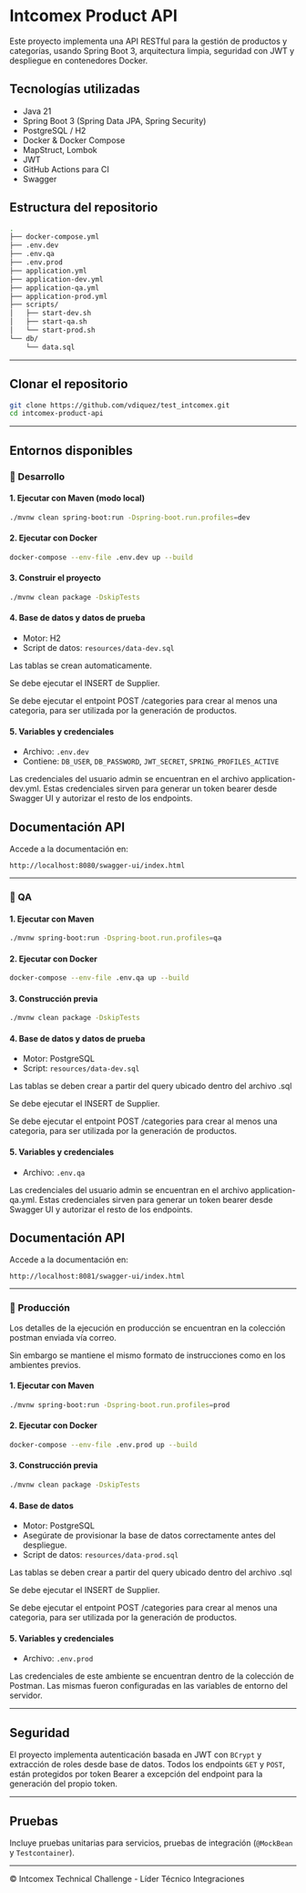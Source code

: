 # Intcomex Product API

Este proyecto implementa una API RESTful para la gestión de productos y categorías, usando Spring Boot 3, arquitectura limpia, seguridad con JWT y despliegue en contenedores Docker.

## Tecnologías utilizadas

- Java 21
- Spring Boot 3 (Spring Data JPA, Spring Security)
- PostgreSQL / H2
- Docker & Docker Compose
- MapStruct, Lombok
- JWT
- GitHub Actions para CI
- Swagger

## Estructura del repositorio

```bash
.
├── docker-compose.yml
├── .env.dev
├── .env.qa
├── .env.prod
├── application.yml
├── application-dev.yml
├── application-qa.yml
├── application-prod.yml
├── scripts/
│   ├── start-dev.sh
│   ├── start-qa.sh
│   └── start-prod.sh
└── db/
    └── data.sql
```

---

## Clonar el repositorio

```bash
git clone https://github.com/vdiquez/test_intcomex.git
cd intcomex-product-api
```

---

## Entornos disponibles

### 🔧 Desarrollo

#### 1. Ejecutar con Maven (modo local)

```bash
./mvnw clean spring-boot:run -Dspring-boot.run.profiles=dev
```

#### 2. Ejecutar con Docker

```bash
docker-compose --env-file .env.dev up --build
```

#### 3. Construir el proyecto

```bash
./mvnw clean package -DskipTests
```

#### 4. Base de datos y datos de prueba

- Motor: H2
- Script de datos: `resources/data-dev.sql`

Las tablas se crean automaticamente.

Se debe ejecutar el INSERT de Supplier.

Se debe ejecutar el entpoint POST /categories para crear al menos una categoria, para ser utilizada por la generación de productos.

#### 5. Variables y credenciales

- Archivo: `.env.dev`
- Contiene: `DB_USER`, `DB_PASSWORD`, `JWT_SECRET`, `SPRING_PROFILES_ACTIVE`

Las credenciales del usuario admin se encuentran en el archivo application-dev.yml. Estas credenciales sirven para generar un token bearer desde Swagger UI y autorizar el resto de los endpoints.

## Documentación API

Accede a la documentación en:
```
http://localhost:8080/swagger-ui/index.html
```

---

### 🧪 QA

#### 1. Ejecutar con Maven

```bash
./mvnw spring-boot:run -Dspring-boot.run.profiles=qa
```

#### 2. Ejecutar con Docker

```bash
docker-compose --env-file .env.qa up --build
```

#### 3. Construcción previa

```bash
./mvnw clean package -DskipTests
```

#### 4. Base de datos y datos de prueba

- Motor: PostgreSQL
- Script: `resources/data-dev.sql`

Las tablas se deben crear a partir del query ubicado dentro del archivo .sql

Se debe ejecutar el INSERT de Supplier.

Se debe ejecutar el entpoint POST /categories para crear al menos una categoria, para ser utilizada por la generación de productos.

#### 5. Variables y credenciales

- Archivo: `.env.qa`

Las credenciales del usuario admin se encuentran en el archivo application-qa.yml. Estas credenciales sirven para generar un token bearer desde Swagger UI y autorizar el resto de los endpoints.

## Documentación API

Accede a la documentación en:
```
http://localhost:8081/swagger-ui/index.html
```

---

### 🚀 Producción

Los detalles de la ejecución en producción se encuentran en la colección postman enviada vía correo.

Sin embargo se mantiene el mismo formato de instrucciones como en los ambientes previos.

#### 1. Ejecutar con Maven

```bash
./mvnw spring-boot:run -Dspring-boot.run.profiles=prod
```

#### 2. Ejecutar con Docker

```bash
docker-compose --env-file .env.prod up --build
```

#### 3. Construcción previa

```bash
./mvnw clean package -DskipTests
```

#### 4. Base de datos

- Motor: PostgreSQL
- Asegúrate de provisionar la base de datos correctamente antes del despliegue.
- Script de datos: `resources/data-prod.sql`

Las tablas se deben crear a partir del query ubicado dentro del archivo .sql

Se debe ejecutar el INSERT de Supplier.

Se debe ejecutar el entpoint POST /categories para crear al menos una categoria, para ser utilizada por la generación de productos.

#### 5. Variables y credenciales

- Archivo: `.env.prod`

Las credenciales de este ambiente se encuentran dentro de la colección de Postman. Las mismas fueron configuradas en las variables de entorno del servidor.


---

## Seguridad

El proyecto implementa autenticación basada en JWT con `BCrypt` y extracción de roles desde base de datos. Todos los endpoints `GET` y `POST`,  están protegidos por token Bearer a excepción del endpoint para la generación del propio token.

---

## Pruebas

Incluye pruebas unitarias para servicios, pruebas de integración (`@MockBean` y  `Testcontainer`).

---

© Intcomex Technical Challenge - Líder Técnico Integraciones
